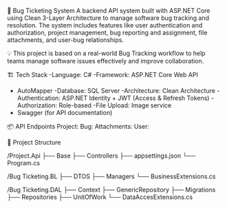 🐞 Bug Ticketing System
A backend API system built with ASP.NET Core using Clean 3-Layer Architecture to manage software bug tracking and resolution.
The system includes features like user authentication and authorization, project management, bug reporting and assignment, file attachments, and user-bug relationships.

💡 This project is based on a real-world Bug Tracking workflow to help teams manage software issues effectively and improve collaboration.



🏗️ Tech Stack
-Language: C#
-Framework: ASP.NET Core Web API
- AutoMapper 
-Database: SQL Server
-Architecture: Clean Architecture
-Authentication: ASP.NET Identity + JWT (Access & Refresh Tokens)
-Authorization: Role-based
-File Upload: Image service
- Swagger (for API documentation)

📦 API Endpoints
  Project:
  Bug:
  Attachments:
  User:
  
📂 Project Structure

/Project.Api
    ├── Base
    ├── Controllers
    ├── appsettings.json
    └── Program.cs

/Bug Ticketing.BL
    ├── DTOS
    ├── Managers
    └── BusinessExtensions.cs

/Bug Ticketing.DAL
    ├── Context
    ├── GenericRepository
    ├── Migrations
    ├── Repositories
    ├──  UnitOfWork
    └── DataAccesExtensions.cs


